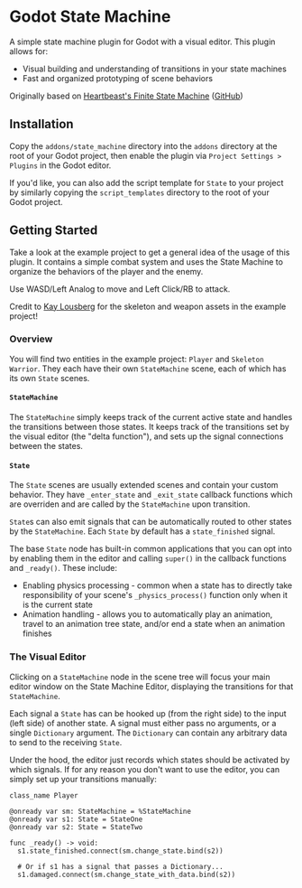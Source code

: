 # Godot State Machine
A simple state machine plugin for Godot with a visual editor. This plugin allows for:
- Visual building and understanding of transitions in your state machines
- Fast and organized prototyping of scene behaviors

Originally based on [Heartbeast's Finite State Machine](https://www.youtube.com/watch?v=qwOM3v8T33Q) ([GitHub](https://github.com/uheartbeast/FSM-Tutorial))

## Installation
Copy the `addons/state_machine` directory into the `addons` directory at the root of your Godot project, then enable the plugin via `Project Settings > Plugins` in the Godot editor.

If you'd like, you can also add the script template for `State` to your project by similarly copying the `script_templates` directory to the root of your Godot project.

## Getting Started
Take a look at the example project to get a general idea of the usage of this plugin. It contains a simple combat system and uses the State Machine to organize the behaviors of the player and the enemy.

Use WASD/Left Analog to move and Left Click/RB to attack.

Credit to [Kay Lousberg](https://kaylousberg.itch.io/kaykit-skeletons) for the skeleton and weapon assets in the example project!

### Overview
You will find two entities in the example project: `Player` and `Skeleton Warrior`. They each have their own `StateMachine` scene, each of which has its own `State` scenes.

#### `StateMachine`
The `StateMachine` simply keeps track of the current active state and handles the transitions between those states. It keeps track of the transitions set by the visual editor (the "delta function"), and sets up the signal connections between the states.

#### `State`
The `State` scenes are usually extended scenes and contain your custom behavior. They have `_enter_state` and `_exit_state` callback functions which are overriden and are called by the `StateMachine` upon transition. 

`State`s can also emit signals that can be automatically routed to other states by the `StateMachine`. Each `State` by default has a `state_finished` signal.

The base `State` node has built-in common applications that you can opt into by enabling them in the editor and calling `super()` in the callback functions and `_ready()`. These include:
- Enabling physics processing - common when a state has to directly take responsibility of your scene's `_physics_process()` function only when it is the current state
- Animation handling - allows you to automatically play an animation, travel to an animation tree state, and/or end a state when an animation finishes

### The Visual Editor
Clicking on a `StateMachine` node in the scene tree will focus your main editor window on the State Machine Editor, displaying the transitions for that `StateMachine`.

Each signal a `State` has can be hooked up (from the right side) to the input (left side) of another state. A signal must either pass no arguments, or a single `Dictionary` argument. The `Dictionary` can contain any arbitrary data to send to the receiving `State`.

Under the hood, the editor just records which states should be activated by which signals. If for any reason you don't want to use the editor, you can simply set up your transitions manually:
```GDScript
class_name Player

@onready var sm: StateMachine = %StateMachine
@onready var s1: State = StateOne
@onready var s2: State = StateTwo

func _ready() -> void:
  s1.state_finished.connect(sm.change_state.bind(s2))

  # Or if s1 has a signal that passes a Dictionary...
  s1.damaged.connect(sm.change_state_with_data.bind(s2))
```
